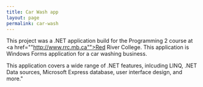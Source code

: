 ```yaml
---
title: Car Wash app
layout: page
permalink: car-wash
---
```

This project was a .NET application build for the Programming 2 course at <a href=""http://www.rrc.mb.ca"">Red River College</a>. This application is Windows Forms application for a car washing business.


This application covers a wide range of .NET features, inlcuding LINQ, .NET Data sources, Microsoft Express database, user interface design, and more."
